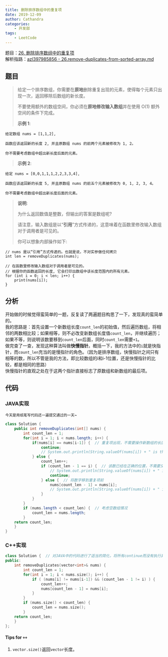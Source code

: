 ```yaml
---
title: 删除排序数组中的重复项
date: 2019-12-09
author: Cathandra
categories:
    - 开发部
tags: 
    - LeetCode
---
```


题目：[26. 删除排序数组中的重复项](https://leetcode-cn.com/problems/remove-duplicates-from-sorted-array/)  
解析指路：[azl397985856 - 26.remove-duplicates-from-sorted-array.md](https://github.com/azl397985856/leetcode/blob/master/problems/26.remove-duplicates-from-sorted-array.md)

## 题目

>给定一个排序数组，你需要在**原地**删除重复出现的元素，使得每个元素只出现一次，返回移除后数组的新长度。
>
>不要使用额外的数组空间，你必须在**原地修改输入数组**并在使用 O(1) 额外空间的条件下完成。
>
>**示例 1**:
```
给定数组 nums = [1,1,2], 

函数应该返回新的长度 2, 并且原数组 nums 的前两个元素被修改为 1, 2。 

你不需要考虑数组中超出新长度后面的元素。
```
>**示例 2**:
```
给定 nums = [0,0,1,1,1,2,2,3,3,4],

函数应该返回新的长度 5, 并且原数组 nums 的前五个元素被修改为 0, 1, 2, 3, 4。

你不需要考虑数组中超出新长度后面的元素。
```
>**说明**:
>
>为什么返回数值是整数，但输出的答案是数组呢?
>
>请注意，输入数组是以“**引用**”方式传递的，这意味着在函数里修改输入数组对于调用者是可见的。
>
>你可以想象内部操作如下:
```
// nums 是以“引用”方式传递的。也就是说，不对实参做任何拷贝
int len = removeDuplicates(nums);

// 在函数里修改输入数组对于调用者是可见的。
// 根据你的函数返回的长度, 它会打印出数组中该长度范围内的所有元素。
for (int i = 0; i < len; i++) {
    print(nums[i]);
}
```

<!-- More -->

## 分析

开始做的时候觉得蛮简单的一题，反复读了两遍题目构思了一下，发现真的蛮简单的。  
我的思路是：首先设置一个新数组长度`count_len`的初始值，然后遍历数组，将相邻的两数相比较；如果相等，则不必改变新数组长度值`count_len`，并继续遍历；如果不等，则说明该数要移到`count_len`后面，同时`count_len`需要`+1`。  
做完查了一查，发现这种算法叫做**快慢指针**。概括一下，我的方法中的`i`就是快指针，而`count_len`充当的是慢指针的角色。（因为是排序数组，快慢指针之间只有相等的数，所以不管是我的方法，即比较数组的i和i-1位置，还是快慢指针的比较，都是相同的思路）  
快慢指针的直观之处在于这两个指针直接标志了原数组和新数组的最后项。

## 代码

### JAVA实现  

<small>今天是用纸笔写代码还一遍提交通过的一天~</small>

```java
class Solution {
    public int removeDuplicates(int[] nums) {
        int count_len = 1;
        for(int i = 1; i < nums.length; i++) {
            if(nums[i] == nums[i-1]) {  // 重复项出现，不需要操作新数组的长度
                continue;
                // System.out.println(String.valueOf(nums[i]) + " is the same with the previous.");
            } else {
                count_len++;
                if (count_len - 1 == i) {  // 该数已经在正确的位置，不需要交换位置
                    // System.out.println(String.valueOf(nums[i]) + " is bigger but need not change position.");
                    continue;
                } else {  // 将数字移到重复项前
                    nums[count_len - 1] = nums[i];
                    // System.out.println(String.valueOf(nums[i]) + " is bigger and will change position to " + String.valueOf(count_len - 1));
                }
            }
        }
        if (nums.length < count_len) {  // 考虑空数组情况
            count_len = nums.length;
        }
    return count_len;
    }
}
```

### C++实现  

```C++
class Solution {  // 对JAVA中的代码进行了适当的简化，将所有continue而没有执行具体判断的if-else语句都砍掉了
public:
    int removeDuplicates(vector<int>& nums) {
        int count_len = 1;
        for(int i = 1; i < nums.size(); i++) {
            if ( (nums[i] != nums[i-1]) && (count_len - 1 != i) ) {
                count_len++;
                nums[count_len - 1] = nums[i];
            }
        }
        if (nums.size() < count_len) {
            count_len = nums.size();
        }
    return count_len;
    }
};
```

#### Tips for `++`  

1. `vector.size()`返回`vector`长度。